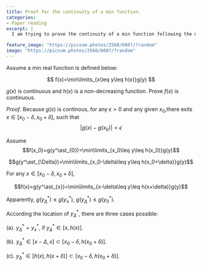```yaml
---
title: Proof for the continuity of a min function.
categories:
- Paper reading
excerpt: |
  I am trying to prove the continuity of a min function following the mathematical defintion.

feature_image: "https://picsum.photos/2560/600?/?random"
image: "https://picsum.photos/2560/600?/?random"
---
```


Assume a min real function is defined below:

$$
f(x)=\min\limits_{x\leq y\leq h(x)}g(y)
$$

$g(x)$ is continuous and $h(x)$ is a non-decreasing function. Prove $f(x)$ is continuous.


$\textit{Proof}.$ Because $g(x)$ is continous, for any $\epsilon>0$ and any given $x_0$,there exits $x\in [x_0-\delta, x_0+\delta]$, such that
$$|g(x)-g(x_0)|<\epsilon$$

Assume
$$f(x_0)=g(y^\ast_{0})=\min\limits_{x_0\leq y\leq h(x_0)}g(y)$$

$$g(y^\ast_{\Delta})=\min\limits_{x_0-\delta\leq y\leq h(x_0+\delta)}g(y)$$

For any $x\in [x_0-\delta, x_0+\delta]$,

$$f(x)=g(y^\ast_{x})=\min\limits_{x-\delta\leq y\leq h(x+\delta)}g(y)$$

Apparently, $g(y^\ast_{\Delta})\leq g(y^\ast_{x})$, $g(y^\ast_{\Delta})\leq g(y^\ast_0)$.

According the location of $y^\ast_\Delta$, there are three cases possible:

(a).  $y^\ast_\Delta= y^\ast_x$, if $y^\ast_\Delta\in [x, h(x)]$.


(b). $y^\ast_\Delta\in [x-\Delta, x]\subset [x_0-\delta, h(x_0+\delta)]$.


(c). $y^\ast_\Delta\in [h(x), h(x+\delta)]\subset [x_0-\delta, h(x_0+\delta)]$.
